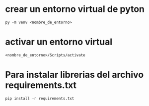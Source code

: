 # crear un entorno virtual de pyton
```py -m venv <nombre_de_entorno>```

# activar un entorno virtual
```<nombre_de_entorno>/Scripts/activate```

# Para instalar librerias del archivo requirements.txt
```pip install -r requirements.txt```
